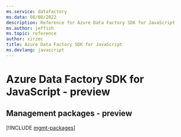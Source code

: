 ```yaml
---
ms.service: datafactory
ms.data: 08/08/2022
description: Reference for Azure Data Factory SDK for JavaScript
ms.author: jeffish
ms.topic: reference
author: xirzec
title: Azure Data Factory SDK for JavaScript
ms.devlang: javascript
---
```

# Azure Data Factory SDK for JavaScript - preview

## Management packages - preview
[!INCLUDE [mgmt-packages](data-factory-mgmt-index.md)]